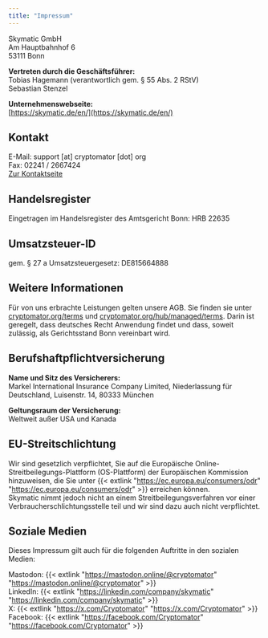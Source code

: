 ```yaml
---
title: "Impressum"
---
```


Skymatic GmbH<br/>
Am Hauptbahnhof 6<br/>
53111 Bonn

<strong>Vertreten durch die Geschäftsführer:</strong><br/>
Tobias Hagemann (verantwortlich gem. § 55 Abs. 2 RStV)<br/>
Sebastian Stenzel

<strong>Unternehmenswebseite:</strong><br/>
[https://skymatic.de/en/](https://skymatic.de/en/)

## Kontakt
E-Mail: support [at] cryptomator [dot] org<br/>
Fax: 02241 / 2667424<br/>
[Zur Kontaktseite](/contact/)

## Handelsregister 
Eingetragen im Handelsregister des Amtsgericht Bonn: HRB 22635

## Umsatzsteuer-ID
gem. § 27 a Umsatzsteuergesetz: DE815664888

## Weitere Informationen
Für von uns erbrachte Leistungen gelten unsere AGB. Sie finden sie unter [cryptomator.org/terms](/terms/) und [cryptomator.org/hub/managed/terms](/hub/managed/terms/). Darin ist geregelt, dass deutsches Recht Anwendung findet und dass, soweit zulässig, als Gerichtsstand Bonn vereinbart wird.

## Berufshaftpflichtversicherung
<strong>Name und Sitz des Versicherers:</strong><br/>
Markel International Insurance Company Limited, Niederlassung für Deutschland, Luisenstr. 14, 80333 München

<strong>Geltungsraum der Versicherung:</strong><br/>
Weltweit außer USA und Kanada

## EU-Streitschlichtung
Wir sind gesetzlich verpflichtet, Sie auf die Europäische Online-Streitbeilegungs-Plattform (OS-Plattform) der Europäischen Kommission hinzuweisen, die Sie unter {{< extlink "https://ec.europa.eu/consumers/odr" "https://ec.europa.eu/consumers/odr" >}} erreichen können.<br/>
Skymatic nimmt jedoch nicht an einem Streitbeilegungsverfahren vor einer Verbraucherschlichtungsstelle teil und wir sind dazu auch nicht verpflichtet.

## Soziale Medien
Dieses Impressum gilt auch für die folgenden Auftritte in den sozialen Medien:

Mastodon: {{< extlink "https://mastodon.online/@cryptomator" "https://mastodon.online/@cryptomator" >}}<br/>
LinkedIn: {{< extlink "https://linkedin.com/company/skymatic" "https://linkedin.com/company/skymatic" >}}<br/>
X: {{< extlink "https://x.com/Cryptomator" "https://x.com/Cryptomator" >}}
Facebook: {{< extlink "https://facebook.com/Cryptomator" "https://facebook.com/Cryptomator" >}}<br/>

